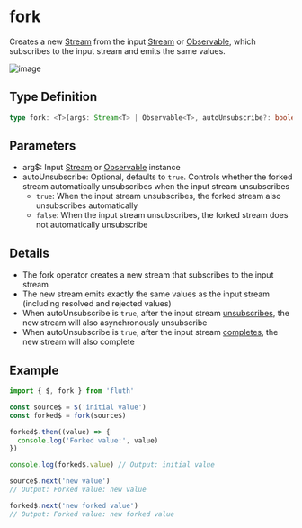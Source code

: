 # fork

Creates a new [Stream](/en/api/stream#stream) from the input [Stream](/en/api/stream#stream) or [Observable](/en/api/observable), which subscribes to the input stream and emits the same values.

![image](/fork.drawio.svg)

## Type Definition

```typescript
type fork: <T>(arg$: Stream<T> | Observable<T>, autoUnsubscribe?: boolean) => Stream<T>;
```

## Parameters

- arg$: Input [Stream](/en/api/stream#stream) or [Observable](/en/api/observable) instance
- autoUnsubscribe: Optional, defaults to `true`. Controls whether the forked stream automatically unsubscribes when the input stream unsubscribes
  - `true`: When the input stream unsubscribes, the forked stream also unsubscribes automatically
  - `false`: When the input stream unsubscribes, the forked stream does not automatically unsubscribe

## Details

- The fork operator creates a new stream that subscribes to the input stream
- The new stream emits exactly the same values as the input stream (including resolved and rejected values)
- When autoUnsubscribe is `true`, after the input stream [unsubscribes](/en/guide/base#unsubscribe), the new stream will also asynchronously unsubscribe
- When autoUnsubscribe is `true`, after the input stream [completes](/en/guide/base#complete), the new stream will also complete

## Example

```typescript
import { $, fork } from 'fluth'

const source$ = $('initial value')
const forked$ = fork(source$)

forked$.then((value) => {
  console.log('Forked value:', value)
})

console.log(forked$.value) // Output: initial value

source$.next('new value')
// Output: Forked value: new value

forked$.next('new forked value')
// Output: Forked value: new forked value
```
